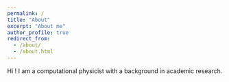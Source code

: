 ```yaml
---
permalink: /
title: "About"
excerpt: "About me"
author_profile: true
redirect_from: 
  - /about/
  - /about.html
---
```


Hi ! I am a computational physicist with a background in academic research.
